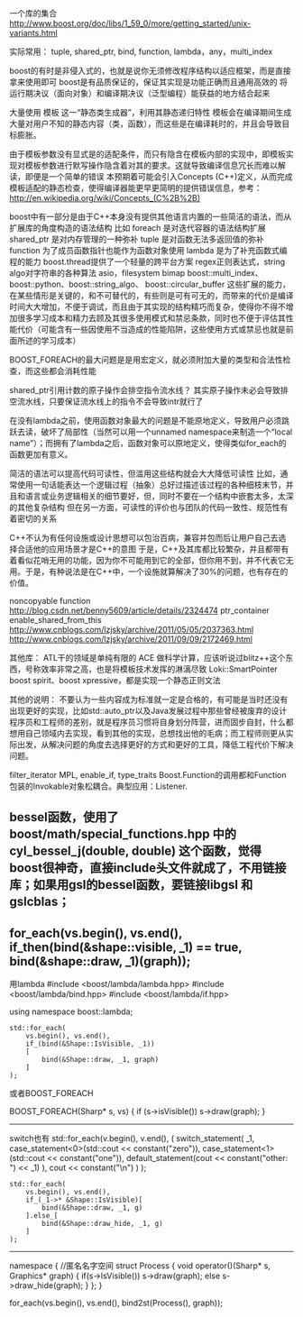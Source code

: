
一个库的集合
http://www.boost.org/doc/libs/1_59_0/more/getting_started/unix-variants.html


实际常用：
tuple, shared_ptr, bind, function, lambda，any，multi_index

boost的有时是非侵入式的，也就是说你无须修改程序结构以适应框架，而是直接拿来使用即可
boost是有品质保证的，保证其实现是功能正确而且通用高效的
将运行期决议（面向对象）和编译期决议（泛型编程）能获益的地方结合起来

大量使用 模板 这一“静态类生成器”，利用其静态递归特性
模板会在编译期间生成大量对用户不知的静态内容（类，函数），而这些是在编译耗时的，并且会导致目标膨胀。

由于模板参数没有显式是的适配条件，而只有隐含在模板内部的实现中，即模板实现对模板参数进行默写操作隐含着对其的要求。这就导致编译信息冗长而难以解读，即便是一个简单的错误
本预期着可能会引入Concepts (C++)定义，从而完成模板适配的静态检查，使得编译器能更早更简明的提供错误信息，参考：http://en.wikipedia.org/wiki/Concepts_(C%2B%2B)


boost中有一部分是由于C++本身没有提供其他语言内置的一些简洁的语法，而从扩展库的角度构造的语法结构
比如
foreach 是对迭代容器的语法结构扩展
shared_ptr 是对内存管理的一种弥补
tuple 是对函数无法多返回值的弥补
function 为了成员函数指针也能作为函数对象使用
lambda 是为了补充函数式编程的能力
boost.thread提供了一个轻量的跨平台方案
regex正则表达式，string algo对字符串的各种算法
asio，filesystem
bimap
boost::multi_index、boost::python、boost::string_algo、 boost::circular_buffer
这些扩展的能力，在某些情形是关键的，和不可替代的，有些则是可有可无的，而带来的代价是编译时间大大增加，不便于调试，而且由于其实现的结构精巧而复杂，使得你不得不增加很多学习成本和精力去顾及其很多使用模式和禁忌条款，同时也不便于评估其性能代价（可能含有一些因使用不当造成的性能陷阱，这些使用方式或禁忌也就是前面所述的学习成本）

BOOST_FOREACH的最大问题是是用宏定义，就必须附加大量的类型和合法性检查，而这些都会消耗性能

shared_ptr引用计数的原子操作会排空指令流水线？
其实原子操作未必会导致排空流水线，只要保证流水线上的指令不会导致intr就行了

在没有lambda之前，使用函数对象最大的问题是不能原地定义，导致用户必须跳跃去读，破坏了局部性（当然可以用一个unnamed namespace来制造一个“local name”）；而拥有了lambda之后，函数对象可以原地定义，使得类似for_each的函数更加有意义。

简洁的语法可以提高代码可读性，但滥用这些结构就会大大降低可读性
比如，通常使用一句话能表达一个逻辑过程（抽象）总好过描述该过程的各种细枝末节，并且和语言或业务逻辑相关的细节要好，但，同时不要在一个结构中嵌套太多，太深的其他复杂结构
但在另一方面，可读性的评价也与团队的代码一致性、规范性有着密切的关系



C++不认为有任何设施或设计思想可以包治百病，兼容并包而后让用户自己去选择合适他的应用场景才是C++的意图
于是，C++及其库都比较繁杂，并且都带有着看似花哨无用的功能，因为你不可能用到它的全部，但你用不到，并不代表它无用。于是，有种说法是在C++中，一个设施就算解决了30%的问题，也有存在的价值。

noncopyable
function
http://blog.csdn.net/benny5609/article/details/2324474
ptr_container
enable_shared_from_this
http://www.cnblogs.com/lzjsky/archive/2011/05/05/2037363.html
http://www.cnblogs.com/lzjsky/archive/2011/09/09/2172469.html


其他库：
ATL干的领域是单纯有限的
ACE
做科学计算，应该听说过blitz++这个东西，号称效率非常之高，也是将模板技术发挥的淋漓尽致
Loki::SmartPointer
boost spirit、boost xpressive，都是实现一个静态正则文法




其他的说明：
不要认为一些内容成为标准就一定是合格的，有可能是当时还没有出现更好的实现，比如std::auto_ptr以及Java发展过程中那些曾经被废弃的设计
程序员和工程师的差别，就是程序员习惯将自身划分阵营，进而固步自封，什么都想用自己领域内去实现，看到其他的实现，总想找出他的毛病；而工程师则更从实际出发，从解决问题的角度去选择更好的方式和更好的工具，降低工程代价下解决问题。



filter_iterator
MPL, enable_if, type_traits
Boost.Function的调用都和Function包装的Invokable对象松耦合。典型应用：Listener.



bessel函数，使用了 boost/math/special_functions.hpp 中的 cyl_bessel_j(double, double) 这个函数，觉得boost很神奇，直接include头文件就成了，不用链接库；如果用gsl的bessel函数，要链接libgsl 和 gslcblas；
-------------------------------------------------------------------
for_each(vs.begin(), vs.end(), if_then(bind(&shape::visible, _1) ==
true, bind(&shape::draw, _1)(graph));
----------------------------------------------------------------------------
用lambda
#include <boost/lambda/lambda.hpp>
#include <boost/lambda/bind.hpp>
#include <boost/lambda/if.hpp>

using namespace boost::lambda;

    std::for_each(
        vs.begin(), vs.end(),
        if_(bind(&Shape::IsVisible, _1))
        [
            bind(&Shape::draw, _1, graph)
        ]
    );

或者BOOST_FOREACH

BOOST_FOREACH(Sharp* s, vs)
{
    if (s->isVisible())
        s->draw(graph);
}

-----------------------------------------------------------------
switch也有
std::for_each(v.begin(), v.end(),
  (
    switch_statement(
      _1,
      case_statement<0>(std::cout << constant("zero")),
      case_statement<1>(std::cout << constant("one")),
      default_statement(cout << constant("other: ") << _1)
    ),
    cout << constant("\n")
  )
);



    std::for_each(
        vs.begin(), vs.end(),
        if_(_1->* &Shape::IsVisible)[
            bind(&Shape::draw, _1, g)
        ].else_[
            bind(&Shape::draw_hide, _1, g)
        ]
    );

-----------------------------------------------------------------
namespace {            //匿名名字空间
    struct Process {
        void operator()(Sharp* s, Graphics* graph) {
      if(s->IsVisible())
          s->draw(graph);
      else
          s->draw_hide(graph);
        }
    };
}

for_each(vs.begin(), vs.end(), bind2st(Process(), graph));
